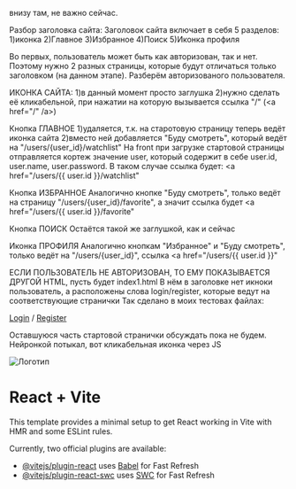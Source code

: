 внизу там, не важно сейчас.


Разбор заголовка сайта:
Заголовок сайта включает в себя 5 разделов:
1)иконка
2)Главное
3)Избранное
4)Поиск
5)Иконка профиля

Во первых, пользователь может быть как авторизован, так и нет. Поэтому нужно 2 разных страницы, которые будут отличаться только заголовком (на данном этапе).
Разберём авторизованого пользователя.

ИКОНКА САЙТА:
1)в данный момент просто заглушка
2)нужно сделать её кликабельной, при нажатии на которую вызывается ссылка "/" (<a href="/" /a>)

Кнопка ГЛАВНОЕ
1)удаляется, т.к. на старотовую страницу теперь ведёт иконка сайта
2)вместо ней добавляется "Буду смотреть", который ведёт на "/users/{user_id}/watchlist"
На front при загрузке стартовой страницы отправляется кортеж значение user, который содержит в себе user.id, user.name, user.password. 
В таком случае ссылка будет: <a href="/users/{{ user.id }}/watchlist"

Кнопка ИЗБРАННОЕ
Аналогично кнопке "Буду смотреть", только ведёт на страницу "/users/{user_id}/favorite", а значит ссылка будет <a href="/users/{{ user.id }}/favorite"

Кнопка ПОИСК
Остаётся такой же заглушкой, как и сейчас

Иконка ПРОФИЛЯ
Аналогично кнопкам "Избранное" и "Буду смотреть", только ведёт на "/users/{user_id}", ссылка <a href="/users/{{ user.id }}"

ЕСЛИ ПОЛЬЗОВАТЕЛЬ НЕ АВТОРИЗОВАН, ТО ЕМУ ПОКАЗЫВАЕТСЯ ДРУГОЙ HTML, пусть будет index1.html
В нём в заголовке нет икноки пользователь, а расположены слова login/register, которые ведут на соответствующие странички
Так сделано в моих тестовах файлах:
        <div>
            <a href="/login" class="text-blue-500 hover:underline">Login</a> /
            <a href="/register" class="text-blue-500 hover:underline">Register</a>
        </div>


Оставшуюся часть стартовой странички обсуждать пока не будем.
Нейронкой потыкал, вот кликабельная иконка через JS
<div className="px-0 float-left table h-full m:px-10">
  <Link to="/">
    <img src={logopic} className={styles.logo} alt="Логотип" />
  </Link>
</div>






























# React + Vite

This template provides a minimal setup to get React working in Vite with HMR and some ESLint rules.

Currently, two official plugins are available:

- [@vitejs/plugin-react](https://github.com/vitejs/vite-plugin-react/blob/main/packages/plugin-react/README.md) uses [Babel](https://babeljs.io/) for Fast Refresh
- [@vitejs/plugin-react-swc](https://github.com/vitejs/vite-plugin-react-swc) uses [SWC](https://swc.rs/) for Fast Refresh
